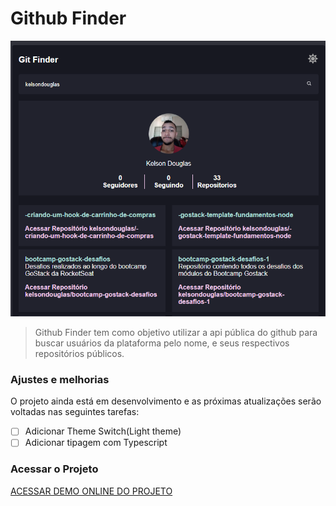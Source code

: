 # Github Finder

<img src="./src/assets/project.png" alt="Github Finder imagem">

> Github Finder tem como objetivo utilizar a api pública do github para buscar usuários da plataforma pelo nome, e seus respectivos repositórios públicos.

### Ajustes e melhorias

O projeto ainda está em desenvolvimento e as próximas atualizações serão voltadas nas seguintes tarefas:

- [ ] Adicionar Theme Switch(Light theme)
- [ ] Adicionar tipagem com Typescript

### Acessar o Projeto

<a href="https://frontend-github-api.vercel.app/" target="_blank">
ACESSAR DEMO ONLINE DO PROJETO
</a>
